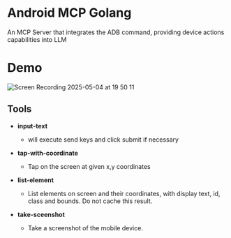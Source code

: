 # Android MCP Golang
An MCP Server that integrates the ADB command, providing device actions capabilities into LLM 

# Demo
![Screen Recording 2025-05-04 at 19 50 11](https://github.com/user-attachments/assets/f4898430-ff78-4a68-abe7-8d99c05156f3)


## Tools
- **input-text**
	- will execute send keys and click submit if necessary

- **tap-with-coordinate**
	- Tap on the screen at given x,y coordinates

- **list-element**
	- List elements on screen and their coordinates, with display text, id, class and bounds. Do not cache this result.

- **take-sceenshot**
	- Take a screenshot of the mobile device.
